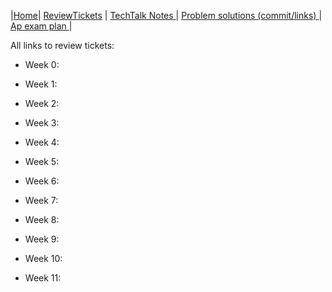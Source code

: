 |[Home](.)| [ReviewTickets](.) | [TechTalk Notes ](../techtalknotes)| [Problem solutions (commit/links) ](../problemsolutions)| [Ap exam plan ](../testprepplan)|

All links to review tickets:

- Week 0: 

 
- Week 1: 


- Week 2: 


- Week 3: 


- Week 4:


- Week 5:


- Week 6:


- Week 7:


- Week 8:


- Week 9:


- Week 10:


- Week 11:

